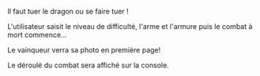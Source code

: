 
Il faut tuer le dragon ou se faire tuer !

L'utilisateur saisit le niveau de difficulté, l'arme et l'armure puis le combat à mort commence...

Le vainqueur verra sa photo en première page!

Le déroulé du combat sera affiché sur la console.
